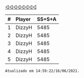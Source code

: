 [◁◁◁◁◁◁◁◁](./index.html)

|#|Player|SS+S+A|
|:-------------|:------|:------|
|1|DizzyH|5485|
|2|DizzyH|5485|
|3|DizzyH|5485|
|4|DizzyH|5485|
|5|DizzyH|5485|

```
Atualizado em 14:59:22/16/06/2021.
```
